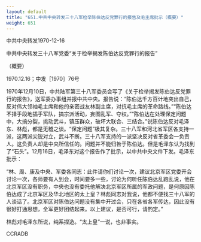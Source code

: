 ```yaml
---
layout: default
title: "651.中共中央转发三十八军检举陈伯达反党罪行的报告及毛主席批示（概要）"
weight: 651
---
```


中共中央转发1970-12-16

中共中央转发三十八军党委“关于检举揭发陈伯达反党罪行的报告”

（概要）

1970.12.16；中发［1970］76号

1970年12月10日，中共陆军第三十八军委员会写了《关于检举揭发陈伯达反党罪行的报告》，送军委办事组并报中共中央。报告说：“陈伯达千方百计地突出自己，反对伟大领袖毛主席和他的亲密战友林副主席，对抗毛主席的革命路线。”“陈伯达不择手段地插手军队，搞宗派活动，妄图乱军、夺权。”“陈伯达在处理保定问题中，大搞分裂，挑动武斗，镇压群众，破坏大联合、三结合。”说陈伯达反对毛泽东、林彪，都是无稽之谈。“保定问题”极其复杂。三十八军和河北省军区各支持一派，这两派尖锐对立，武斗不断。三十八军支持的一派坚决反对省革委会一负责人。这负责人却是中央所信任的。问题并不能归咎于陈伯达。但是毛泽东认为找到了“石头”。12月16日，毛泽东对这个报告作了批示，以中共中央文件下发。毛泽东批示：

“林、周、康及中央、军委各同志：此件请你们讨论一次，建议北京军区党委开会讨论一次，各师要有人到会，时间要多一些，讨论为何听任陈伯达乱跑乱说，他在北京军区没有职务，中央也没有委托他解决北京军区所属的军政问题，是何原因陈伯达成了北京军区及华北地区的太上皇？林彪同志对我说，他都不便找三十八军的人谈话了。北京军区对陈伯达问题没有集中开过会，只在各省各军传达，因此没有很好打通思想，全军更好团结起来。以上建议，是否可行，请酌定。”

林彪对毛泽东所说，纯系捏造。“太上皇”一说，也非事实。

CCRADB

